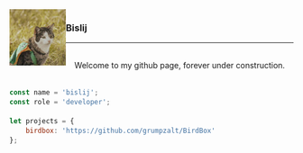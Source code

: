 <img src="pickles.jpg" height="100px" align="left">

<div align="left">

<h3 align="left">Bislij</h3>

<hr>

<br>

</div>

<div align="center"> Welcome to my github page, forever under construction. </div>

<br>

```javascript
const name = 'bislij';
const role = 'developer';

let projects = {
    birdbox: 'https://github.com/grumpzalt/BirdBox'
};
```